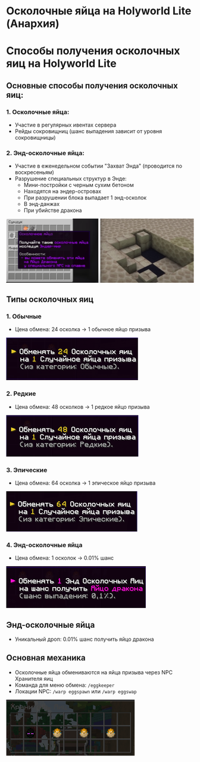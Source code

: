 # Осколочные яйца на Holyworld Lite (Анархия)

# Способы получения осколочных яиц на Holyworld Lite

## Основные способы получения осколочных яиц:
### 1. Осколочные яйца:
- Участие в регулярных ивентах сервера
- Рейды сокровищниц (шанс выпадения зависит от уровня сокровищницы)

### 2. Энд-осколочные яйца:
- Участие в еженедельном событии "Захват Энда" (проводится по воскресеньям)
- Разрушение специальных структур в Энде:
  - Мини-постройки с черным сухим бетоном
  - Находятся на эндер-островах
  - При разрушении блока выпадает 1 энд-осколок
  - В энд-данжах
  - При убийстве дракона

![Способы получения](./assets/Способыполучения.png)

## Типы осколочных яиц

### 1. Обычные
- Цена обмена: 24 осколка → 1 обычное яйцо призыва

![Обмен из редкой категории](./assets/Обменизобычнойкатегории..png)

### 2. Редкие
- Цена обмена: 48 осколков → 1 редкое яйцо призыва

![Обмен из редкой категории](./assets/Обменизредкойкатегории..png)

### 3. Эпические
- Цена обмена: 64 осколка → 1 эпическое яйцо призыва

![Обмен из эпической категории](./assets/Обменизэпическойкатегории..png)

### 4. Энд-осколочные яйца
- Цена обмена: 1 осколок → 0.01% шанс

![Обмен Энд-осколочного яйца](./assets/ОбменЭнд-Осколочныхяиц.png)

## Энд-осколочные яйца
- Уникальный дроп: 0.01% шанс получить яйцо дракона

## Основная механика
- Осколочные яйца обмениваются на яйца призыва через NPC Хранителя яиц
- Команда для меню обмена: `/eggkeeper`
- Локации NPC: `/warp eggspawn` или `/warp eggswap`

![Хранитель Яиц](./assets/НпсХранительяиц.png)

